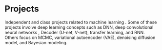 # Projects
Independent and class projects related to machine learning . Some of these projects involve deep learning concepts such as DNN, deep convolutional neural networks , Decoder (U-net, V-net), transfer learning, and RNN. Others focus on MCMC, variational autoencoder (VAE), denoising diffusion model, and Bayesian modeling.
